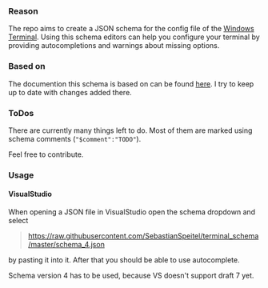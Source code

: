 ### Reason

The repo aims to create a JSON schema for the config file of the [Windows Terminal](https://github.com/microsoft/terminal).
Using this schema editors can help you configure your terminal by providing autocompletions and warnings about missing options.

### Based on

The documention this schema is based on can be found [here](https://github.com/microsoft/terminal/blob/master/doc/cascadia/SettingsSchema.md).
I try to keep up to date with changes added there.

### ToDos

There are currently many things left to do. Most of them are marked using schema comments (`"$comment":"TODO"`).

Feel free to contribute.

### Usage

#### VisualStudio
When opening a JSON file in VisualStudio open the schema dropdown and select 
> https://raw.githubusercontent.com/SebastianSpeitel/terminal_schema/master/schema_4.json

by pasting it into it.
After that you should be able to use autocomplete.

Schema version 4 has to be used, because VS doesn't support draft 7 yet.
